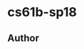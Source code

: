   
  
  
  
  
<style>.markdown-preview.markdown-preview {
  font-family: Calibri, "Yu Gothic", sans-serif;
}
.markdown-preview.markdown-preview h1 {
  border-bottom: 4px solid #eaecef;
}
.markdown-preview.markdown-preview h2 {
  border-bottom: 2px solid #eaecef;
}
.markdown-preview.markdown-preview h1:before {
  content: "";
}
.markdown-preview.markdown-preview h2:before {
  content: "";
}
.markdown-preview.markdown-preview h3:before {
  content: "";
}
.markdown-preview.markdown-preview h4:before {
  content: "";
}
@media print {
  .markdown-preview.markdown-preview {
    font-family: Calibri, "Yu Gothic", sans-serif;
  }
}
.markdown-preview.markdown-preview th {
  background-color: #eaecef;
}
#sidebar-toc-btn {
  bottom: unset;
  top: 8px;
}
</style>
  
# cs61b-sp18
  
  
  
## Author
  
  
